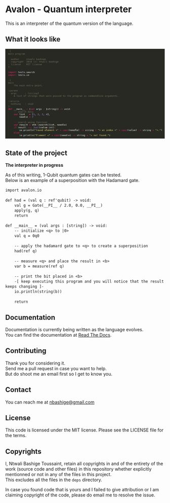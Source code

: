 # Avalon - Quantum interpreter

This is an interpreter of the quantum version of the language. 

## What it looks like

![Avalon sample program in my editor](images/main.avl.png "Avalon program in Sublime Text")

## State of the project

**The interpreter in progress**  

As of this writing, 1-Qubit quantum gates can be tested.  
Below is an example of a superposition with the Hadamard gate.

```
import avalon.io

def had = (val q : ref'qubit) -> void:
    val g = Gate(__PI__ / 2.0, 0.0, __PI__)
    apply(g, q)
    return

def __main__ = (val args : [string]) -> void:
    -- initialize <q> to |0>
    val q = 0q0

    -- apply the hadamard gate to <q> to create a superposition
    had(ref q)

    -- measure <q> and place the result in <b>
    var b = measure(ref q)

    -- print the bit placed in <b>
    -[ keep executing this program and you will notice that the result keeps changing ]-
    io.println(string(b))

    return
```

## Documentation

Documentation is currently being written as the language evolves.  
You can find the documentation at [Read The Docs](https://avalon-lang.readthedocs.io/en/latest).

## Contributing

Thank you for considering it.  
Send me a pull request in case you want to help.  
But do shoot me an email first so I get to know you.

## Contact

You can reach me at <a href="mailto:nbashige@gmail.com">nbashige@gmail.com</a>

## License

This code is licensed under the MIT license. Please see the LICENSE file for the terms.

## Copyrights

I, Ntwali Bashige Toussaint, retain all copyrights in and of the entirety of the work (source code and other files) in this repository whether explicitly mentionned or not in any of the files in this project.  
This excludes all the files in the `deps` directory.

In case you found code that is yours and I failed to give attribution or I am claiming copyright of the code, please do email me to resolve the issue.

